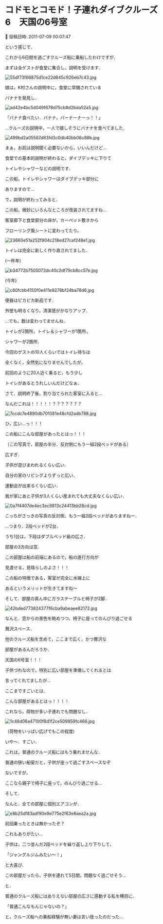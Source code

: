 # コドモとコモド！子連れダイブクルーズ6　天国の6号室

📅 投稿日時: 2011-07-09 00:07:47

という感じで．


これから6日間を過ごすクルーズ船に乗船したわけですが．


まずは全ゲストが食堂に集合し，説明を受けます．




![55df73f66875d1ce22d845c926eb7c43.jpg](images/55df73f66875d1ce22d845c926eb7c43.jpg)







娘は，K村さんの説明中に，食堂に常備されている


バナナを発見し．




![ad42e4bc5d049f678d75cb8d2bda52a5.jpg](images/ad42e4bc5d049f678d75cb8d2bda52a5.jpg)




「バナナ食べたい．バナナ，バーナーナーっ！！」





…クルーズの説明中，一人で嬉しそうにバナナを食べてました．




![499bd2a05567d83fd3c0db40bb06c89b.jpg](images/499bd2a05567d83fd3c0db40bb06c89b.jpg)







まぁ，お前は説明聞く必要ないから，いいんだけど…





食堂での基本的説明が終わると，ダイブデッキに下りて


トイレやシャワーなどの説明です．


この船，トイレやシャワーはダイブデッキ部分に


ありますので…





で，説明が終わってみると．


この船，微妙にいろんなところが改装されてますね…


客室廊下と食堂部分の床が，カーペット敷きから


フローリング風シートに変わってたり，




![23660e51a252f904c218ed27caf248e1.jpg](images/23660e51a252f904c218ed27caf248e1.jpg)







トイレは完全に新しく作り直されてました．


(一昨年)




![b34772b7505072dc40c2df79cb8cc57e.jpg](images/b34772b7505072dc40c2df79cb8cc57e.jpg)







(今年)




![c80fcbb4150f0e411e9278bf24ba78d6.jpg](images/c80fcbb4150f0e411e9278bf24ba78d6.jpg)




便器はピカピカ新品です．


外壁も明るくなり，清潔感がかなりアップ．





…でも，数は変わってませんね．


トイレが2箇所，トイレ＆シャワーが1箇所，


シャワーが2箇所．





今回のゲストの10人くらいではトイレ待ちは


全くなく，全然気になりませんでしたが，


前回のように20人近く乗ると，もう少し


トイレがあるとうれしいんだけどなぁ．





さて．説明終了後，割り当てられた客室に入ると…





なんだこれは！！！！！？？？？？？？







![7ccdc7e4890db701081e48cfd2adb788.jpg](images/7ccdc7e4890db701081e48cfd2adb788.jpg)







ひ，広い…っ！！！


この船にこんな部屋があったとはっ！！！


（この写真で，部屋の半分．反対側にもう一組2段ベッドがある）





広すぎ．


子供が遊びまわれるくらい広い．


自分の家のリビングよりずっと広い．


運動会が出来るくらい広い．


我が家にあと子供が3人くらい産まれても大丈夫なくらい広い．







![0a7f4407de4ec3ec9813c24413bb28cd.jpg](images/0a7f4407de4ec3ec9813c24413bb28cd.jpg)




こっちがさっきの写真の反対側．もう一組2段ベッドがありますねー．





…つまり．2段ベッドが2台．


うち1台は，下段はダブルベッド級の広さ．





部屋の3方向は窓．


この部屋は船の前端にあるので，船の進行方向が


見渡せる，見晴らしのよさ！！！


この船の特徴である，客室が完全に水線上に


あるというメリットが生きてますね～





そして．部屋の真ん中にガラステーブルと椅子が2脚．




![42bded773824377f6cba9abeaee82172.jpg](images/42bded773824377f6cba9abeaee82172.jpg)







なんと．窓からの景色を眺めつつ，椅子に座ってのんびり過ごせる


贅沢スペース．





他のクルーズ船を含めて，ここまで広く，かつ贅沢な


部屋があるんだろうか．





天国の6号室！！！





子供づれなので，特別に広い部屋を準備してくれるとは


言ってくれてましたが…


ここまですごいとは．


こんな部屋があるとはっ！！！！





これなら，荷物が多い子連れでも問題なし．




![1c48d06a47100f8d1f2ce509959fc466.jpg](images/1c48d06a47100f8d1f2ce509959fc466.jpg)




（荷物をいっぱい広げてもこの程度)





いや～．すごい．


これは，普通のクルーズ船にはもう乗れませんな．


普通の狭い船室だと，子供が座って過ごすスペースなぞ


ないですが，


ここなら親子で椅子に座って，のんびり過ごせる…





そして．


なんと．全ての部屋に個別エアコンが．




![e8b25df83adf90e9e775e2f63e8aea2a.jpg](images/e8b25df83adf90e9e775e2f63e8aea2a.jpg)




前回乗ったときは無かったぞ？


これもありがたい…





子供は，二つ並んだ2段ベッドを繰り返し上り下りして，


「ジャングルジムみたい～！」


と大喜び．





この部屋だったら，子供を連れて5日間，問題なく過ごせそう…





と．


普通のクルーズ船にはありえない部屋の広さに感動する私を横目に．


「普通こんなもんじゃないの？」


と，クルーズ船への乗船経験が無い妻は言い放ったのだった…

